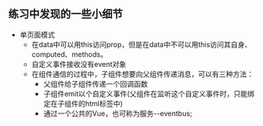 ## 练习中发现的一些小细节
- 单页面模式
  - 在data中可以用this访问prop，但是在data中不可以用this访问其自身、computed、methods。
  - 自定义事件接收没有event对象
  - 在组件通信的过程中，子组件想要向父组件传递消息，可以有三种方法：  
     - 父组件给子组件传递一个回调函数
     - 子组件emit以个自定义事件(父组件在监听这个自定义事件时，只能绑定在子组件的html标签中)
     - 通过一个公共的Vue，也可称为服务--eventbus;
